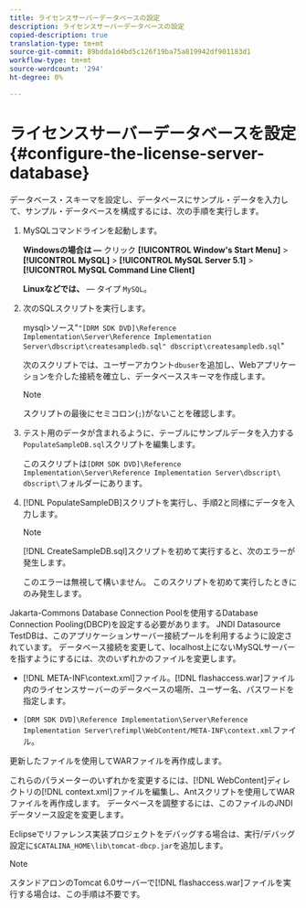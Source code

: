 ```yaml
---
title: ライセンスサーバーデータベースの設定
description: ライセンスサーバーデータベースの設定
copied-description: true
translation-type: tm+mt
source-git-commit: 89bdda1d4bd5c126f19ba75a819942df901183d1
workflow-type: tm+mt
source-wordcount: '294'
ht-degree: 0%

---
```



# ライセンスサーバーデータベースを設定{#configure-the-license-server-database}

データベース・スキーマを設定し、データベースにサンプル・データを入力して、サンプル・データベースを構成するには、次の手順を実行します。

1. MySQLコマンドラインを起動します。

   **Windowsの場合は —** クリック  **[!UICONTROL Window's Start Menu]** > **[!UICONTROL MySQL]** >  **[!UICONTROL MySQL Server 5.1]** >  **[!UICONTROL MySQL Command Line Client]**

   **Linuxなどでは、**  — タイプ `MySQL`。

1. 次のSQLスクリプトを実行します。

   mysql>ソース&quot;`"[DRM SDK DVD]\Reference Implementation\Server\Reference Implementation Server\dbscript\createsampledb.sql" dbscript\createsampledb.sql`&quot;

   次のスクリプトでは、ユーザーアカウント`dbuser`を追加し、Webアプリケーションを介した接続を確立し、データベーススキーマを作成します。

   >[!NOTE]
   >
   >スクリプトの最後にセミコロン(`;`)がないことを確認します。

1. テスト用のデータが含まれるように、テーブルにサンプルデータを入力する`PopulateSampleDB.sql`スクリプトを編集します。

   このスクリプトは`[DRM SDK DVD]\Reference Implementation\Server\Reference Implementation Server\dbscript\ dbscript\`フォルダーにあります。
1. [!DNL PopulateSampleDB]スクリプトを実行し、手順2と同様にデータを入力します。

   >[!NOTE]
   >
   >[!DNL CreateSampleDB.sql]スクリプトを初めて実行すると、次のエラーが発生します。

   このエラーは無視して構いません。 このスクリプトを初めて実行したときにのみ発生します。

Jakarta-Commons Database Connection Poolを使用するDatabase Connection Pooling(DBCP)を設定する必要があります。 JNDI Datasource TestDBは、このアプリケーションサーバー接続プールを利用するように設定されています。 データベース接続を変更して、localhost上にないMySQLサーバーを指すようにするには、次のいずれかのファイルを変更します。

* [!DNL META-INF\context.xml]ファイル。[!DNL flashaccess.war]ファイル内のライセンスサーバーのデータベースの場所、ユーザー名、パスワードを指定します。

* `[DRM SDK DVD]\Reference Implementation\Server\Reference Implementation Server\refimpl\WebContent/META-INF\context.xml`ファイル。

更新したファイルを使用してWARファイルを再作成します。

これらのパラメーターのいずれかを変更するには、[!DNL WebContent]ディレクトリの[!DNL context.xml]ファイルを編集し、Antスクリプトを使用してWARファイルを再作成します。 データベースを調整するには、このファイルのJNDIデータソース設定を変更します。

Eclipseでリファレンス実装プロジェクトをデバッグする場合は、実行/デバッグ設定に`$CATALINA_HOME\lib\tomcat-dbcp.jar`を追加します。

>[!NOTE]
>
>スタンドアロンのTomcat 6.0サーバーで[!DNL flashaccess.war]ファイルを実行する場合は、この手順は不要です。

